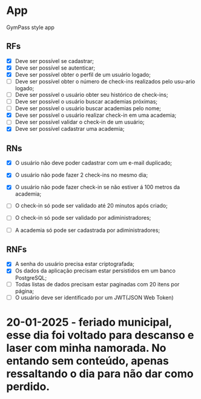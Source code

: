 # App

GymPass style app

## RFs
- [x] Deve ser possível se cadastrar;
- [x] Deve ser possível se autenticar;
- [x] Deve ser possível obter o perfil de um usuário logado;
- [ ] Deve ser possível obter o número de check-ins realizados pelo usu-ario logado;
- [ ] Deve ser possível o usuário obter seu histórico de check-ins;
- [ ] Deve ser possível o usuário buscar academias próximas;
- [ ] Deve ser possível o usuário buscar academias pelo nome;
- [x] Deve ser possível o usuário realizar check-in em uma academia;
- [ ] Deve ser possível validar o check-in de um usuário;
- [x] Deve ser possível cadastrar uma academia;

## RNs
- [x] O usuário não deve poder cadastrar com um e-mail duplicado;
- [x] O usuário não pode fazer 2 check-ins no mesmo dia;
- [x] O usuário não pode fazer check-in se não estiver á 100 metros da academia;
- [ ] O check-in só pode ser validado até 20 minutos após criado;
- [ ] O check-in só pode ser validado por adiministradores;
- [ ] A academia só pode ser cadastrada por adiministradores;


## RNFs
- [x] A senha do usuário precisa estar criptografada;
- [x] Os dados da aplicação precisam estar persistidos em um banco PostgreSQL;
- [ ] Todas listas de dados precisam estar paginadas com 20 itens por página;
- [ ] O usuário deve ser identificado por um JWT(JSON Web Token)

# 20-01-2025 - feriado municipal, esse dia foi voltado para descanso e laser com minha namorada. No entando sem conteúdo, apenas ressaltando o dia para não dar como perdido.